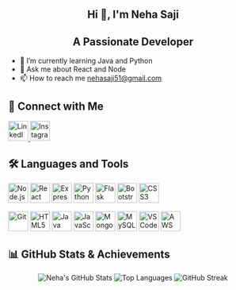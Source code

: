<div align="center">

## Hi 👋, I'm Neha Saji  
## A Passionate Developer

</div>

- 🌱 I’m currently learning Java and Python
- 💬 Ask me about React and Node
- 📫 How to reach me [nehasaji51@gmail.com](mailto:nehasaji51@gmail.com)
## 🤝 Connect with Me<!-- Clickable icons only -->
<p align="left">
  <!-- LinkedIn -->
  <a href="https://www.linkedin.com/in/neha-saji-b24a61320/" target="_blank">
    <img src="https://cdn.jsdelivr.net/gh/devicons/devicon/icons/linkedin/linkedin-original.svg"
         alt="LinkedIn" width="40" height="40"/>
  </a>

<!-- Instagram (working version) -->
<a href="https://instagram.com/neha___saji" target="_blank">
  <img src="https://img.icons8.com/fluency/48/instagram-new.png" alt="Instagram" width="40" height="40"/>
</a>

</p>



## 🛠️ Languages and Tools

<!-- 🔹 Row 1 -->
<p align="left">
  <a href="https://nodejs.org" target="_blank"><img src="https://cdn.jsdelivr.net/gh/devicons/devicon/icons/nodejs/nodejs-original.svg" alt="Node.js" width="40" height="40"/></a>
  <a href="https://react.dev" target="_blank"><img src="https://cdn.jsdelivr.net/gh/devicons/devicon/icons/react/react-original.svg" alt="React" width="40" height="40"/></a>
  <a href="https://expressjs.com" target="_blank"><img src="https://cdn.jsdelivr.net/gh/devicons/devicon/icons/express/express-original.svg" alt="Express" width="40" height="40"/></a>
  <a href="https://www.python.org" target="_blank"><img src="https://cdn.jsdelivr.net/gh/devicons/devicon/icons/python/python-original.svg" alt="Python" width="40" height="40"/></a>
  <a href="https://flask.palletsprojects.com" target="_blank"><img src="https://cdn.jsdelivr.net/gh/devicons/devicon/icons/flask/flask-original.svg" alt="Flask" width="40" height="40"/></a>
  <a href="https://getbootstrap.com" target="_blank"><img src="https://cdn.jsdelivr.net/gh/devicons/devicon/icons/bootstrap/bootstrap-original.svg" alt="Bootstrap" width="40" height="40"/></a>
  <a href="https://developer.mozilla.org/en-US/docs/Web/CSS" target="_blank"><img src="https://cdn.jsdelivr.net/gh/devicons/devicon/icons/css3/css3-original.svg" alt="CSS3" width="40" height="40"/></a>
</p>

<!-- 🔹 Row 2 -->
<p align="left">
  <a href="https://git-scm.com" target="_blank"><img src="https://cdn.jsdelivr.net/gh/devicons/devicon/icons/git/git-original.svg" alt="Git" width="40" height="40"/></a>
  <a href="https://developer.mozilla.org/en-US/docs/Web/HTML" target="_blank"><img src="https://cdn.jsdelivr.net/gh/devicons/devicon/icons/html5/html5-original.svg" alt="HTML5" width="40" height="40"/></a>
  <a href="https://www.oracle.com/java/" target="_blank"><img src="https://cdn.jsdelivr.net/gh/devicons/devicon/icons/java/java-original.svg" alt="Java" width="40" height="40"/></a>
  <a href="https://developer.mozilla.org/en-US/docs/Web/JavaScript" target="_blank"><img src="https://cdn.jsdelivr.net/gh/devicons/devicon/icons/javascript/javascript-original.svg" alt="JavaScript" width="40" height="40"/></a>
  <a href="https://www.mongodb.com" target="_blank"><img src="https://cdn.jsdelivr.net/gh/devicons/devicon/icons/mongodb/mongodb-original.svg" alt="MongoDB" width="40" height="40"/></a>
  <a href="https://www.mysql.com" target="_blank"><img src="https://cdn.jsdelivr.net/gh/devicons/devicon/icons/mysql/mysql-original.svg" alt="MySQL" width="40" height="40"/></a>
  <a href="https://code.visualstudio.com" target="_blank"><img src="https://cdn.jsdelivr.net/gh/devicons/devicon/icons/vscode/vscode-original.svg" alt="VS Code" width="40" height="40"/></a>
  <a href="https://aws.amazon.com" target="_blank">
  <img src="https://img.icons8.com/color/48/amazon-web-services.png" alt="AWS" width="40" height="40"/>
</a>

</p>

## 📊 GitHub Stats & Achievements

<p align="center">
  <!-- GitHub Stats -->
  <img src="https://github-readme-stats.vercel.app/api?username=Neha1351&show_icons=true&theme=github_dark" alt="Neha's GitHub Stats" />

  <!-- Most Used Languages -->
  <img src="https://github-readme-stats.vercel.app/api/top-langs/?username=Neha1351&layout=compact&theme=github_dark" alt="Top Languages" />

  
  <!-- Contribution Streak Stats -->
  <img src="https://streak-stats.demolab.com?user=Neha1351&theme=dark&hide_border=false" alt="GitHub Streak" />
</p>


